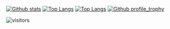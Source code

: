 [![Github stats](https://github-readme-stats.vercel.app/api?username=Piterden&hide_border=true&count_private=true&show_icons=true&theme=vision-friendly-dark&include_all_commits=true)](https://github.com/Piterden)
[![Top Langs](https://github-readme-stats.vercel.app/api/top-langs/?username=Piterden&hide=smarty,java,actionscript&hide_border=true&theme=vision-friendly-dark&langs_count=10&layout=compact)](https://github.com/Piterden)
[![Top Langs](https://github-readme-streak-stats.herokuapp.com/?user=Piterden&stroke=ffdfff&background=1c1917&ring=FF3C41&fire=FF3C41&currStreakNum=ffdfff&currStreakLabel=FF3C41&sideNums=ffdfff&sideLabels=ffdfff&dates=ffdfff&hide_border=true)](https://github.com/Piterden)
[![Github profile_trophy](https://github-profile-trophy.vercel.app/?username=piterden&theme=dracula&row=2&column=4&no-bg=true&margin-h=15&margin-w=15)](https://github.com/Piterden)

![visitors](https://visitor-badge.glitch.me/badge?page_id=Piterden.Piterden) 
